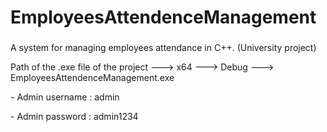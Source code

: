# EmployeesAttendenceManagement


###

<p align="left"> A system for managing employees attendance in C++. (University project)</p>
<p align="left"> Path of the .exe file of the project ---> x64 ---> Debug ---> EmployeesAttendenceManagement.exe
<p align="left">- Admin username :  admin</p>
<p align="left">- Admin password :  admin1234</p>
